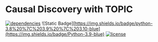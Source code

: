 # Causal Discovery with TOPIC

[![dependencies](https://github.com/srhmm/topic/actions/workflows/python-package.yml/badge.svg)](https://github.com/srhmm/topic/actions/workflows/python-package.yml)
![Static Badge][https://img.shields.io/badge/python-3.8%20%7C%203.9%20%7C%203.10-blue](https://img.shields.io/badge/Python-3.9-blue)
[![license](https://img.shields.io/github/license/machine-teaching-group/checkmate.svg)](https://github.com/srhmm/topic/blob/main/LICENSE) 


 
